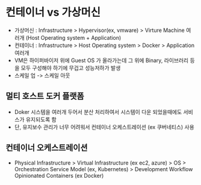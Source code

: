 
# 컨테이너 vs 가상머신
- 가상머신 : Infrastructure > Hypervisor(ex, vmware) > Virture Machine 여러개 (Host Operating system + Application) 
- 컨테이너 : Infrastructure > Host Operating system > Docker > Application 여러개
- VM은 하이퍼바이저 위에 Guest OS 가 올라가는데 그 위에 Binary, 라이브러리 등을 모두 구성해야 하기에 무겁고 성능저하가 발생
- 스케일 업 -> 스케일 아웃

## 멀티 호스트 도커 플랫폼
- Doker 시스템을 여러개 두어서 분산 처리하여서 시스템이 다운 되었을때에도 서비스가 유지되도록 함
- 단, 유지보수 관리가 너무 어려워서 컨테이너 오케스트레이션 (ex 쿠버네티스) 사용

## 컨테이너 오케스트레이션
- Physical Infrastructure > Virtual Infrastructure (ex ec2, azure) > OS > Orchestration Service Model (ex, Kubernetes) > Development Workflow Opinionated Containers (ex Docker)
 

